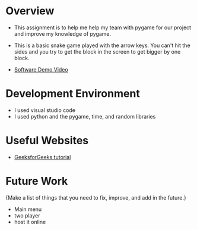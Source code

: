 # Overview
* This assignment is to help me help my team with pygame for our project and improve my knowledge of pygame.
* This is a basic snake game played with the arrow keys. You can't hit the sides and you try to get the
  block in the screen to get bigger by one block.  


* [Software Demo Video](https://youtu.be/2eHphc0ojMs)

# Development Environment
* I used visual studio code
* I used python and the pygame, time, and random libraries

# Useful Websites

* [GeeksforGeeks tutorial](https://www.geeksforgeeks.org/snake-game-in-python-using-pygame-module/?ref=gcse_outind)


# Future Work

{Make a list of things that you need to fix, improve, and add in the future.}
* Main menu
* two player
* host it online
